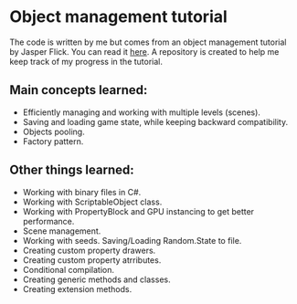 # Object management tutorial


The code is written by me but comes from an object management tutorial by Jasper Flick. You can read it [here](https://catlikecoding.com/unity/tutorials/object-management/). A repository is created to help me keep track of my progress in the tutorial. 

## Main concepts learned:
* Efficiently managing and working with multiple levels (scenes).
* Saving and loading game state, while keeping backward compatibility.
* Objects pooling.
* Factory pattern.


## Other things learned:
* Working with binary files in C#.
* Working with ScriptableObject class.
* Working with PropertyBlock and GPU instancing to get better performance.
* Scene management.
* Working with seeds. Saving/Loading Random.State to file.
* Creating custom property drawers.
* Creating custom property atrributes.
* Conditional compilation.
* Creating generic methods and classes.
* Creating extension methods.
